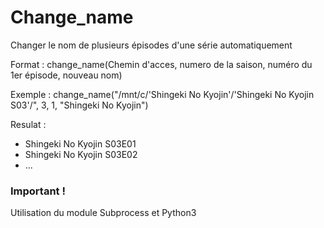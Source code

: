 # Change_name
Changer le nom de plusieurs épisodes d'une série automatiquement

Format : change_name(Chemin d'acces, numero de la saison, numéro du 1er épisode, nouveau nom)



Exemple : change_name("/mnt/c/'Shingeki No Kyojin'/'Shingeki No Kyojin S03'/",  3,  1,  "Shingeki No Kyojin")

Resulat : 
<ul>
        <li>Shingeki No Kyojin S03E01</li>
        <li>Shingeki No Kyojin S03E02</li>
        <li>...</li>
</ul>

<H3> Important ! </H3>

Utilisation du module Subprocess et Python3
